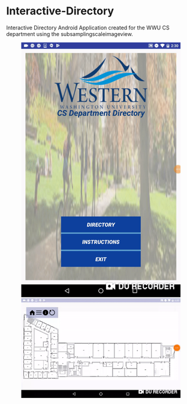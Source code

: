 # Interactive-Directory

Interactive Directory Android Application created for the WWU CS department using the subsamplingscaleimageview.

<p align="center">
<img src="demo/dir1.gif" width="425"/> <img src="demo/dir2.gif" width="425"/> 
</p>
